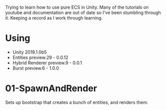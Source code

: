 Trying to learn how to use pure ECS in Unity. Many of the tutorials on youtube and documentation are out of date so I've been stumbling through it. Keeping a record as I work through learning.

# Using
- Unity 2019.1.0b5
- Entities preview.29 - 0.0.12
- Hybrid Renderer preview.9 - 0.0.1
- Burst preview.6 - 1.0.0

# 01-SpawnAndRender
Sets up bootstrap that creates a bunch of entities, and renders them.


